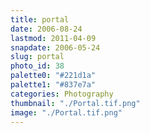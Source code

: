 ```yaml
---
title: portal
date: 2006-08-24
lastmod: 2011-04-09
snapdate: 2006-05-24
slug: portal
photo_id: 38
palette0: "#221d1a"
palette1: "#837e7a"
categories: Photography
thumbnail: "./Portal.tif.png"
image: "./Portal.tif.png"
---
```


